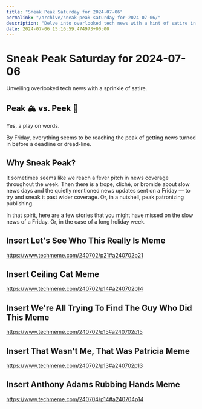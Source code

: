 ```yaml
---
title: "Sneak Peak Saturday for 2024-07-06"
permalink: "/archive/sneak-peak-saturday-for-2024-07-06/"
description: "Delve into overlooked tech news with a hint of satire in the latest edition."
date: 2024-07-06 15:16:59.474973+00:00
---
```


<!-- buttondown-editor-mode: plaintext --><h1 style="text-align: start">Sneak Peak Saturday for 2024-07-06</h1><p style="text-align: start">Unveiling overlooked tech news with a sprinkle of satire.</p><h2 style="text-align: start">Peak 🏔️ vs. Peek 👀</h2><p style="text-align: start">Yes, a play on words.</p><p style="text-align: start">By Friday, everything seems to be reaching the peak of getting news turned in before a deadline or dread-line.</p><h2 style="text-align: start">Why Sneak Peak?</h2><p style="text-align: start">It sometimes seems like we reach a fever pitch in news coverage throughout the week. Then there is a trope, cliché, or bromide about slow news days and the quietly mentioned news updates sent on a Friday — to try and sneak it past wider coverage. Or, in a nutshell, peak patronizing publishing.</p><p style="text-align: start">In that spirit, here are a few stories that you might have missed on the slow news of a Friday. Or, in the case of a long holiday week.</p><h2>Insert Let's See Who This Really Is Meme</h2><p><a target="_blank" rel="noopener noreferrer nofollow" href="https://www.techmeme.com/240702/p21#a240702p21">https://www.techmeme.com/240702/p21#a240702p21</a></p><h2>Insert Ceiling Cat Meme</h2><p><a target="_blank" rel="noopener noreferrer nofollow" href="https://www.techmeme.com/240702/p14#a240702p14">https://www.techmeme.com/240702/p14#a240702p14</a></p><h2>Insert We're All Trying To Find The Guy Who Did This Meme</h2><p><a target="_blank" rel="noopener noreferrer nofollow" href="https://www.techmeme.com/240702/p15#a240702p15">https://www.techmeme.com/240702/p15#a240702p15</a></p><h2>Insert That Wasn't Me, That Was Patricia Meme</h2><p><a target="_blank" rel="noopener noreferrer nofollow" href="https://www.techmeme.com/240702/p13#a240702p13">https://www.techmeme.com/240702/p13#a240702p13</a></p><h2>Insert Anthony Adams Rubbing Hands Meme</h2><p><a target="_blank" rel="noopener noreferrer nofollow" href="https://www.techmeme.com/240704/p14#a240704p14">https://www.techmeme.com/240704/p14#a240704p14</a></p><p></p><p></p><ol class="footnotes"></ol>
